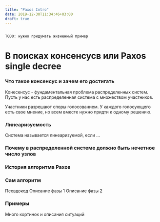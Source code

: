 ```yaml
---
title: "Paxos Intro"
date: 2019-12-30T11:34:46+03:00
draft: true
---
```


```

TODO: нужно придумать жизненный пример
```

# В поисках консенсусв или Paxos single decree




### Что такое консенсус и зачем его достигать
Конесенсус - фундаментальная проблема распределенных систем. Пусть у нас есть распределенная система с множеством участников.

Участники разрешают споры голосованием. У каждого голосующего есть свое мнение, но всем вместе нужно придти к одному решению.

### Линеаризуемость

Система называется линеаризуемой, если ...

### Почему в распределенной системе должно быть нечетное число узлов

### История алгоритма Paxos

### Сам алгоритм

Псевдокод
Описание фазы 1
Описание фазы 2

### Примеры

Много кортинок и описания ситуаций
